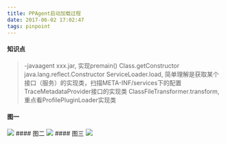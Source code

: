 ```yaml
---
title: PPAgent启动加载过程
date: 2017-06-02 17:02:47
tags: pinpoint
---
```

#### 知识点
> -javaagent xxx.jar,  实现premain()
> Class.getConstructor
> java.lang.reflect.Constructor
> ServiceLoader.load, 简单理解是获取某个接口（服务）的实现类，扫描META-INF/services下的配置
> TraceMetadataProvider接口的实现类
> ClassFileTransformer.transform, 重点看ProfilePluginLoader实现类


#### 图一
<img src="/img/article/PPAgent启动加载过程.jpg"/>
#### 图二
<img src="/img/article/DefaultTraceMetadataLoaderService加载过程.jpg"/>
#### 图三
<img src="/img/article/DefaultAgent加载过程.jpg"/>
